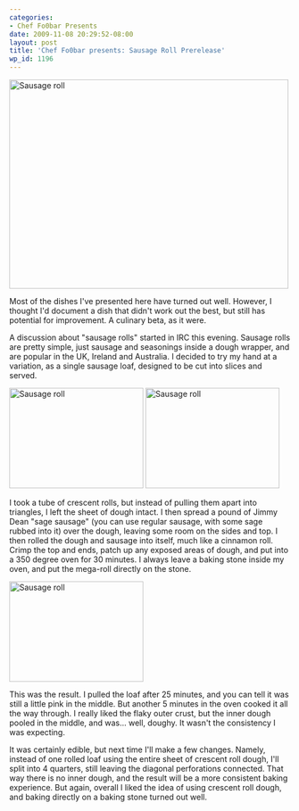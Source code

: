 ```yaml
---
categories:
- Chef Fo0bar Presents
date: 2009-11-08 20:29:52-08:00
layout: post
title: 'Chef Fo0bar presents: Sausage Roll Prerelease'
wp_id: 1196
---
```

[<img src="https://farm3.static.flickr.com/2506/4087845507_84d04e74d7.jpg" width="500" height="375" alt="Sausage roll" />](https://www.flickr.com/photos/fo0bar/4087845507/ "Sausage roll by Ryan Finnie, on Flickr")

Most of the dishes I've presented here have turned out well. However, I thought I'd document a dish that didn't work out the best, but still has potential for improvement. A culinary beta, as it were.

A discussion about "sausage rolls" started in IRC this evening. Sausage rolls are pretty simple, just sausage and seasonings inside a dough wrapper, and are popular in the UK, Ireland and Australia. I decided to try my hand at a variation, as a single sausage loaf, designed to be cut into slices and served.

[<img src="https://farm3.static.flickr.com/2476/4087844013_3e65f7e03f_m.jpg" width="240" height="180" alt="Sausage roll" />](https://www.flickr.com/photos/fo0bar/4087844013/ "Sausage roll by Ryan Finnie, on Flickr") [<img src="https://farm3.static.flickr.com/2579/4087844817_12b9bcb0d9_m.jpg" width="240" height="180" alt="Sausage roll" />](https://www.flickr.com/photos/fo0bar/4087844817/ "Sausage roll by Ryan Finnie, on Flickr")

I took a tube of crescent rolls, but instead of pulling them apart into triangles, I left the sheet of dough intact. I then spread a pound of Jimmy Dean "sage sausage" (you can use regular sausage, with some sage rubbed into it) over the dough, leaving some room on the sides and top. I then rolled the dough and sausage into itself, much like a cinnamon roll. Crimp the top and ends, patch up any exposed areas of dough, and put into a 350 degree oven for 30 minutes. I always leave a baking stone inside my oven, and put the mega-roll directly on the stone.

[<img src="https://farm3.static.flickr.com/2488/4087846161_7366bf2636_m.jpg" width="240" height="180" alt="Sausage roll" />](https://www.flickr.com/photos/fo0bar/4087846161/ "Sausage roll by Ryan Finnie, on Flickr")

This was the result. I pulled the loaf after 25 minutes, and you can tell it was still a little pink in the middle. But another 5 minutes in the oven cooked it all the way through. I really liked the flaky outer crust, but the inner dough pooled in the middle, and was... well, doughy. It wasn't the consistency I was expecting.

It was certainly edible, but next time I'll make a few changes. Namely, instead of one rolled loaf using the entire sheet of crescent roll dough, I'll split into 4 quarters, still leaving the diagonal perforations connected. That way there is no inner dough, and the result will be a more consistent baking experience. But again, overall I liked the idea of using crescent roll dough, and baking directly on a baking stone turned out well.
